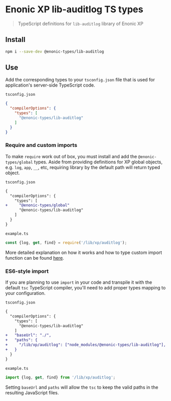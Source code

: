 # Enonic XP lib-auditlog TS types

> TypeScript definitions for `lib-auditlog` library of Enonic XP

## Install

```bash
npm i --save-dev @enonic-types/lib-auditlog
```

## Use

Add the corresponding types to your `tsconfig.json` file that is used for application's server-side TypeScript code.

`tsconfig.json`

```json
{
  "compilerOptions": {
    "types": [
      "@enonic-types/lib-auditlog"
    ]
  }
}
```

### Require and custom imports

To make `require` work out of box, you must install and add the `@enonic-types/global` types. Aside from providing definitions for XP global
objects, e.g. `log`, `app`, `__`, etc, requiring library by the default path will return typed object.

`tsconfig.json`

```diff
{
  "compilerOptions": {
    "types": [
+     "@enonic-types/global"
      "@enonic-types/lib-auditlog"
    ]
  }
}
```

`example.ts`

```ts
const {log, get, find} = require('/lib/xp/auditlog');
```

More detailed explanation on how it works and how to type custom import function can be
found [here](https://github.com/enonic/xp/tree/master/modules/lib/typescript/README.md).

### ES6-style import

If you are planning to use `import` in your code and transpile it with the default `tsc` TypeScript compiler, you'll need to add proper
types mapping to your configuration.

`tsconfig.json`

```diff
{
  "compilerOptions": {
    "types": [
      "@enonic-types/lib-auditlog"
    ]
+   "baseUrl": "./",
+   "paths": {
+     "/lib/xp/auditlog": ["node_modules/@enonic-types/lib-auditlog"],
+   }
  }
}
```

`example.ts`

```ts
import {log, get, find} from '/lib/xp/auditlog';
```

Setting `baseUrl` and `paths` will allow the `tsc` to keep the valid paths in the resulting JavaScript files.
